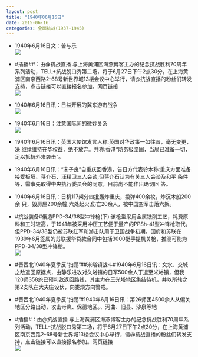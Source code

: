 ```yaml
---
layout: post
title: "1940年06月16日"
date: 2015-06-16
categories: 全面抗战(1937-1945)
---
```


<meta name="referrer" content="no-referrer" />

- 1940年6月16日文：苦与乐 <br/><img src="https://ww3.sinaimg.cn/large/aca367d8jw1et6a2todjmj20pc0i9wie.jpg" />

- #插播##：由@抗战直播 与上海黄浦区海燕博客主办的纪念抗战胜利70周年系列活动，TELL+抗战脱口秀第二场，将于6月27日下午2点30分，在上海黄浦区南京西路2-68号新世界城13楼会议中心举行，请@抗战直播的粉丝们转发支持，点击链接可以直接报名参加。网页链接 <br/><img src="https://ww1.sinaimg.cn/large/aca367d8jw1et697wlp6aj20zk0q7dk3.jpg" />

- 1940年6月16日讯：日益开展的冀东游击战争 <br/><img src="https://ww3.sinaimg.cn/large/aca367d8jw1et68cwfs05j20hj1ebnbj.jpg" />

- 1940年6月16日：注意国际间的微妙关系 <br/><img src="https://ww1.sinaimg.cn/large/aca367d8jw1et66mndmrmj211x0hfjy0.jpg" />

- 1940年6月16日讯：英国大使馆发言人称:英国对华政策一如往昔，毫无变更，决 继续维持在华权益，绝不放弃。并称:香港“防务极坚固，当局已准备一切，足以抵抗外来袭击”。 

- 1940年6月16日讯：“宋子良”自重庆回香港，告日方代表铃木称:重庆方面准备接受板垣、蒋介石、汪精卫三人会谈,但蒋介石认为有关三人会谈及和平 条件等，需事先取得中央执行委员会的同意，目前尚不能作出确切回 答。 

- 1940年6月16日讯：日机117架分四批轰炸重庆，投弹400余枚，炸沉木船200余 只，毁房屋200余幢,六处起火,伤亡20余人，被中国空军击落六架。 

- #抗战装备#俄造PPD-34/38型冲锋枪(下):该枪型采用金属铣削工艺，耗费原料和工时较高，于1941年被采用冲压工艺便于量产的PPSh-41型冲锋枪取代。但PPD-34/38型仍被苏联红军和游击队用于卫国战争初期。国府和苏联在1939年6月签属的苏联援华贷款合同中包括3000挺手提机关枪，推测可能为PPD-34/38型冲锋枪。 <br/><img src="https://ww4.sinaimg.cn/large/aca367d8jw1et5p9qrb61j20gu0n7tf7.jpg" />

- #晋西北1940年夏季反“扫荡”##米峪镇战斗#1940年6月16日讯：文水、交城之敌退回原据点，由静乐进攻对久峪镇的日军500余人于退至米峪镇，但我120师358旅已预判敌返回路线，其主力在王光塔地区集结待机，并以所辖之第2支队在大夫庄设伏，向娄烦方向警戒。 

- #晋西北1940年夏季反“扫荡”#1940年6月16日讯：第26师团4500余人从偏关地区分路出动，攻击岢岚、保德地区。、河曲、旧县、沙泉等地 

- #插播#：由@抗战直播 与上海黄浦区海燕博客主办的纪念抗战胜利70周年系列活动，TELL+抗战脱口秀第二场，将于6月27日下午2点30分，在上海黄浦区南京西路2-68号新世界城13楼会议中心举行，请@抗战直播的粉丝们转发支持，点击链接可以直接报名参加。网页链接 <br/><img src="https://ww4.sinaimg.cn/large/aca367d8jw1et5ky9jwrdj20zk0qv78v.jpg" />

